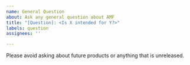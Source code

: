 ```yaml
---
name: General Question
about: Ask any general question about AMF
title: "[Question]: <Is X intended for Y?>"
labels: question
assignees: ''

---
```


Please avoid asking about future products or anything that is unreleased.
